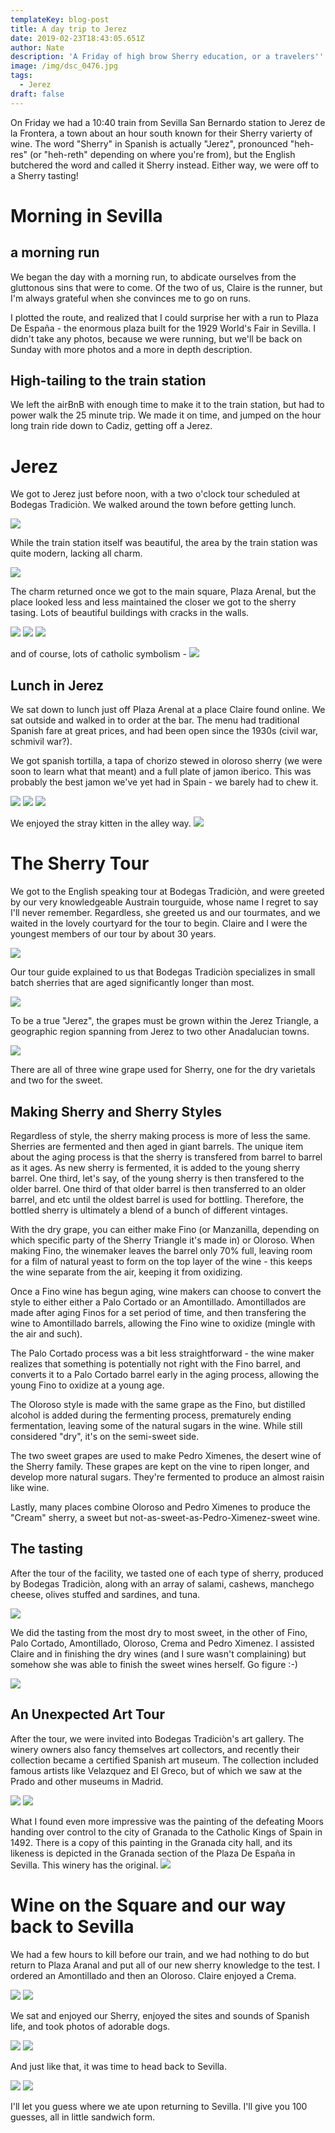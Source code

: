 ```yaml
---
templateKey: blog-post
title: A day trip to Jerez
date: 2019-02-23T18:43:05.651Z
author: Nate
description: 'A Friday of high brow Sherry education, or a travelers'' excuse to day drink'
image: /img/dsc_0476.jpg
tags:
  - Jerez
draft: false
---
```

On Friday we had a 10:40 train from Sevilla San Bernardo station to Jerez de la Frontera, a town about an hour south known for their Sherry varierty of wine. The word "Sherry" in Spanish is actually "Jerez", pronounced "heh-res" (or "heh-reth" depending on where you're from), but the English butchered the word and called it Sherry instead. Either way, we were off to a Sherry tasting!

[](/img/sevilla/jerezToSevilla.gif)

# Morning in Sevilla

## a morning run

We began the day with a morning run, to abdicate ourselves from the gluttonous sins that were to come. Of the two of us, Claire is the runner, but I'm always grateful when she convinces me to go on runs. 

I plotted the route, and realized that I could surprise her with a run to Plaza De España - the enormous plaza built for the 1929 World's Fair in Sevilla. I didn't take any photos, because we were running, but we'll be back on Sunday with more photos and a more in depth description. 

## High-tailing to the train station

We left the airBnB with enough time to make it to the train station, but had to power walk the 25 minute trip. We made it on time, and jumped on the hour long train ride down to Cadiz, getting off a Jerez.

# Jerez

We got to Jerez just before noon, with a two o'clock tour scheduled at Bodegas Tradiciòn. We walked around the town before getting lunch. 

![](/img/sevilla/trainStation.jpg)

While the train station itself was beautiful, the area by the train station was quite modern, lacking all charm. 

![](/img/sevilla/walkingAroundUgly.jpg)

The charm returned once we got to the main square, Plaza Arenal, but the place looked less and less maintained the closer we got to the sherry tasing. Lots of beautiful buildings with cracks in the walls. 

![](/img/sevilla/walkingAroundCathedral.jpg)
![](/img/sevilla/walkingAroundChurch.jpg)
![](/img/sevilla/walkingAroundWhitePlaza.jpg)

and of course, lots of catholic symbolism - 
![](/img/sevilla/walkingAroundMary.jpg)

## Lunch in Jerez

We sat down to lunch just off Plaza Arenal at a place Claire found online. We sat outside and walked in to order at the bar. The menu had traditional Spanish fare at great prices, and had been open since the 1930s (civil war, schmivil war?). 

We got spanish tortilla, a tapa of chorizo stewed in oloroso sherry (we were soon to learn what that meant) and a full plate of jamon iberico. This was probably the best jamon we've yet had in Spain - we barely had to chew it. 

![](/img/sevilla/lunchBravas.jpg)
![](/img/sevilla/lunchJamon.jpg)
![](/img/sevilla/lunchMeat.jpg)

We enjoyed the stray kitten in the alley way.
![](/img/sevilla/lunchKitty.jpg)

# The Sherry Tour

We got to the English speaking tour at Bodegas Tradiciòn, and were greeted by our very knowledgeable Austrain tourguide, whose name I regret to say I'll never remember. Regardless, she greeted us and our tourmates, and we waited in the lovely courtyard for the tour to begin. Claire and I were the youngest members of our tour by about 30 years. 

![](/img/sevilla/tourPlaza.jpg)

Our tour guide explained to us that Bodegas Tradiciòn specializes in small batch sherries that are aged significantly longer than most. 

![](/img/sevilla/tourBodegasTadicion.jpg)

To be a true "Jerez", the grapes must be grown within the Jerez Triangle, a geographic region spanning from Jerez to two other Anadalucian towns. 

![](/img/sevilla/sherryTiangle.jpg)

There are all of three wine grape used for Sherry, one for the dry varietals and two for the sweet. 

## Making Sherry and Sherry Styles

Regardless of style, the sherry making process is more of less the same. Sherries are fermented and then aged in giant barrels. The unique item about the aging process is that the sherry is transfered from barrel to barrel as it ages. As new sherry is fermented, it is added to the young sherry barrel. One third, let's say, of the young sherry is then transfered to the older barrel. One third of that older barrel is then transferred to an older barrel, and etc until the oldest barrel is used for bottling. Therefore, the bottled sherry is ultimately a blend of a bunch of different vintages. 

With the dry grape, you can either make Fino (or Manzanilla, depending on which specific party of the Sherry Triangle it's made in) or Oloroso. When making Fino, the winemaker leaves the barrel only 70% full, leaving room for a film of natural yeast to form on the top layer of the wine - this keeps the wine separate from the air, keeping it from oxidizing. 

Once a Fino wine has begun aging, wine makers can choose to convert the style to either either a Palo Cortado or an Amontillado. Amontillados are made after aging Finos for a set period of time, and then transfering the wine to Amontillado barrels, allowing the Fino wine to oxidize (mingle with the air and such). 

The Palo Cortado process was a bit less straightforward - the wine maker realizes that something is potentially not right with the Fino barrel, and converts it to a Palo Cortado barrel early in the aging process, allowing the young Fino to oxidize at a young age. 


The Oloroso style is made with the same grape as the Fino, but distilled alcohol is added during the fermenting process, prematurely ending fermentation, leaving some of the natural sugars in the wine. While still considered "dry", it's on the semi-sweet side. 


The two sweet grapes are used to make Pedro Ximenes, the desert wine of the Sherry family. These grapes are kept on the vine to ripen longer, and develop more natural sugars. They're fermented to produce an almost raisin like wine. 


Lastly, many places combine Oloroso and Pedro Ximenes to produce the "Cream" sherry, a sweet but not-as-sweet-as-Pedro-Ximenez-sweet wine. 

## The tasting 
After the tour of the facility, we tasted one of each type of sherry, produced by Bodegas Tradiciòn, along with an array of salami, cashews, manchego cheese, olives stuffed and sardines, and tuna.

![](/img/sevilla/tourTasting.jpg)

We did the tasting from the most dry to most sweet, in the other of Fino, Palo Cortado, Amontillado, Oloroso, Crema and Pedro Ximenez. I assisted Claire and in finishing the dry wines (and I sure wasn't complaining) but somehow she was able to finish the sweet wines herself. Go figure :-) 

![](/img/sevilla/tourWineCloseup.jpg)

## An Unexpected Art Tour
After the tour, we were invited into Bodegas Tradiciòn's art gallery. The winery owners also fancy themselves art collectors, and recently their collection became a certified Spanish art museum. The collection included famous artists like Velazquez and El Greco, but of which we saw at the Prado and other museums in Madrid. 

![](/img/sevilla/tourArtVelasquez.jpg)
![](/img/sevilla/tourArtElGreco.jpg)

What I found even more impressive was the painting of the defeating Moors handing over control to the city of Granada to the Catholic Kings of Spain in 1492. There is a copy of this painting in the Granada city hall, and its likeness is depicted in the Granada section of the Plaza De España in Sevilla. This winery has the original. 
![](/img/sevilla/tourArtGranada.jpg)

# Wine on the Square and our way back to Sevilla

We had a few hours to kill before our train, and we had nothing to do but return to Plaza Aranal and put all of our new sherry knowledge to the test. 
I ordered an Amontillado and then an Oloroso. Claire enjoyed a Crema. 

![](/img/sevilla/sherryOnSquare.jpg)
![](/img/sevilla/sherryOnSquare2.jpg)

We sat and enjoyed our Sherry, enjoyed the sites and sounds of Spanish life, and took photos of adorable dogs. 

![](/img/sevilla/plazaFountain.jpg)
![](/img/sevilla/squareDoggo.jpg)

And just like that, it was time to head back to Sevilla. 

![](/img/sevilla/renfeBack.jpg)
![](/img/sevilla/renfeSunset.jpg)

I'll let you guess where we ate upon returning to Sevilla. I'll give you 100 guesses, all in little sandwich form. 

